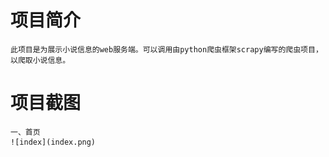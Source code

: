 # 项目简介
    此项目是为展示小说信息的web服务端。可以调用由python爬虫框架scrapy编写的爬虫项目，以爬取小说信息。
    
# 项目截图
    一、首页
    ![index](index.png)
    

